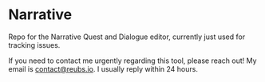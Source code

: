 # Narrative
Repo for the Narrative Quest and Dialogue editor, currently just used for tracking issues. 

If you need to contact me urgently regarding this tool, please reach out! My email is contact@reubs.io. I usually reply within 24 hours. 
